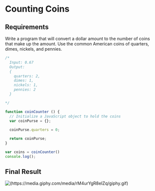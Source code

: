 # Counting Coins

## Requirements

Write a program that will convert a dollar amount to the number of coins that make up the amount. Use the common American coins of quarters, dimes, nickels, and pennies.

```js
/*
  Input: 0.67
  Output:
  {
    quarters: 2,
    dimes: 1,
    nickels: 1,
    pennies: 2
  }

*/

function coinCounter () {
  // Initialize a JavaScript object to hold the coins
  var coinPurse = {};
  
  coinPurse.quarters = 0;

  return coinPurse;
}

var coins = coinCounter()
console.log();
```
## Final Result
![(https://media.giphy.com/media/rM4urYgR8eIZq/giphy.gif)](https://media.giphy.com/media/rM4urYgR8eIZq/giphy.gif)
